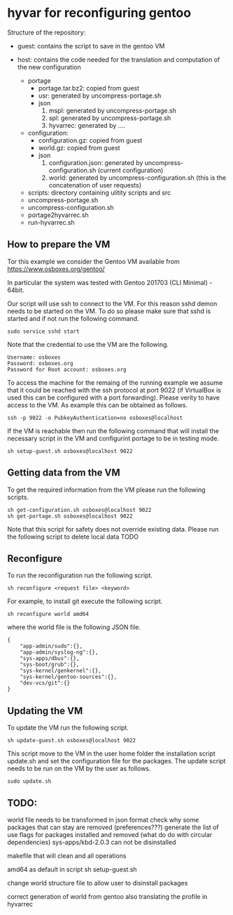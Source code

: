 # hyvar for reconfiguring gentoo

Structure of the repository:

* guest: contains the script to save in the gentoo VM

* host: contains the code needed for the translation and computation of the new configuration
   - portage
      * portage.tar.bz2: copied from guest
      * usr: generated by uncompress-portage.sh
      * json
         1. mspl: generated by uncompress-portage.sh
         2. spl: generated by uncompress-portage.sh
         3. hyvarrec: generated by ....
   - configuration:
      * configuration.gz: copied from guest
      * world.gz: copied from guest 
      * json
         1. configuration.json: generated by uncompress-configuration.sh (current configuration)
         2. world: generated by uncompress-configuration.sh (this is the concatenation of user requests)
   - scripts: directory containing ulitity scripts and src 
   - uncompress-portage.sh
   - uncompress-configuration.sh
   - portage2hyvarrec.sh
   - run-hyvarrec.sh
      

 
  




How to prepare the VM 
----------------------
Tor this example we consider the Gentoo VM available from https://www.osboxes.org/gentoo/

In particular the system was tested with Gentoo 201703 (CLI Minimal) - 64bit.

Our script will use ssh to connect to the VM. For this reason sshd demon needs to be started on the VM.
To do so please make sure that sshd is started and if not run the following command.
```
sudo service sshd start
```

Note that the credential to use the VM are the following.
``` 
Username: osboxes
Password: osboxes.org
Password for Root account: osboxes.org
```

To access the machine for the remaing of the running example we assume that it could be reached with the ssh protocol
at port 9022 (if VirtualBox is used this can be configured with a port forwarding).
Please verity to have access to the VM. As example this can be obtained as follows.
```
ssh -p 9022 -o PubkeyAuthentication=no osboxes@localhost
```

If the VM is reachable then run the following command that will install the necessary script in the VM and configurint 
portage to be in testing mode.
```
sh setup-guest.sh osboxes@localhost 9022
```



Getting data from the VM 
----------------------

To get the required information from the VM please run the following scripts.
```
sh get-configuration.sh osboxes@localhost 9022
sh get-portage.sh osboxes@localhost 9022
```

Note that this script for safety does not override existing data.
Please run the following script to delete local data TODO

Reconfigure
----------------------

To run the reconfiguration run the following script.
```
sh reconfigure <request file> <keyword>
```

For example, to install git execute the following script.
```
sh reconfigure world amd64
```
where the world file is the following JSON file.
```
{
	"app-admin/sudo":{},
	"app-admin/syslog-ng":{},
	"sys-apps/dbus":{},
	"sys-boot/grub":{},
	"sys-kernel/genkernel":{},
	"sys-kernel/gentoo-sources":{},
	"dev-vcs/git":{}
}
```

Updating the VM
----------------------
To update the VM run the following script.
```
sh update-guest.sh osboxes@localhost 9022
```
This script move to the VM in the user home folder the installation script update.sh and set the configuration file
for the packages. The update script needs to be run on the VM by the user as follows.
```
sudo update.sh
```

TODO:
------------------------ 
 world file needs to be transformed in json format
 check why some packages that can stay are removed (preferences???)
 generate the list of use flags for packages installed and removed (what do do with circular dependencies)
 sys-apps/kbd-2.0.3 can not be disinstalled
 
 makefile that will clean and all operations
 
 amd64 as default in script sh setup-guest.sh
 
 change world structure file to allow user to disinstall packages
 
 correct generation of world from gentoo also translating the profile in hyvarrec



